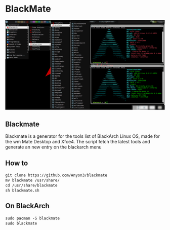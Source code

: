 # BlackMate

![Alt text](blackmate.png?raw=true "Title")

## Blackmate

Blackmate is a generator for the tools list of BlackArch Linux OS, made for the wm Mate Desktop and Xfce4. The script fetch the latest tools and generate an new entry on the blackarch menu

## How to 

```
git clone https://github.com/Anyon3/blackmate
mv blackmate /usr/share/
cd /usr/share/blackmate
sh blackmate.sh
```
## On BlackArch

```
sudo pacman -S blackmate
sudo blackmate
```
